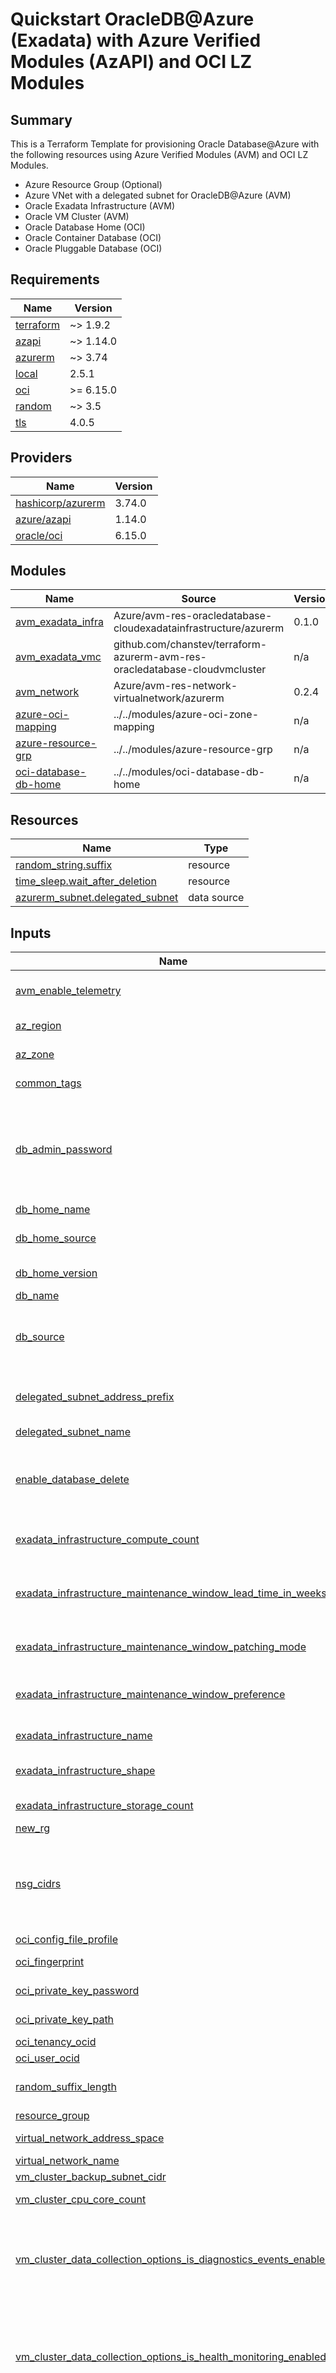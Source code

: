 # Quickstart OracleDB@Azure (Exadata) with Azure Verified Modules (AzAPI) and OCI LZ Modules

## Summary
This is a Terraform Template for provisioning Oracle Database@Azure with the following resources using Azure Verified Modules (AVM) and OCI LZ Modules.
- Azure Resource Group (Optional)
- Azure VNet with a delegated subnet for OracleDB@Azure (AVM)
- Oracle Exadata Infrastructure (AVM)
- Oracle VM Cluster (AVM)
- Oracle Database Home (OCI)
- Oracle Container Database (OCI)
- Oracle Pluggable Database (OCI)

<!-- BEGIN_TF_DOCS -->
## Requirements

| Name | Version |
|------|---------|
| <a name="requirement_terraform"></a> [terraform](#requirement\_terraform) | ~> 1.9.2 |
| <a name="requirement_azapi"></a> [azapi](#requirement\_azapi) | ~> 1.14.0 |
| <a name="requirement_azurerm"></a> [azurerm](#requirement\_azurerm) | ~> 3.74 |
| <a name="requirement_local"></a> [local](#requirement\_local) | 2.5.1 |
| <a name="requirement_oci"></a> [oci](#requirement\_oci) | >= 6.15.0 |
| <a name="requirement_random"></a> [random](#requirement\_random) | ~> 3.5 |
| <a name="requirement_tls"></a> [tls](#requirement\_tls) | 4.0.5 |

## Providers

| Name | Version |
|------|---------|
| <a name="provider_azurerm"></a> [hashicorp/azurerm](#provider\_azurerm) | 3.74.0 |
| <a name="provider_azapi"></a> [azure/azapi](#provider\_random) | 1.14.0 |
| <a name="provider_oci"></a> [oracle/oci](#provider\_random) | 6.15.0 |

## Modules

| Name | Source | Version |
|------|--------|---------|
| <a name="module_avm_exadata_infra"></a> [avm\_exadata\_infra](#module\_avm\_exadata\_infra) | Azure/avm-res-oracledatabase-cloudexadatainfrastructure/azurerm | 0.1.0 |
| <a name="module_avm_exadata_vmc"></a> [avm\_exadata\_vmc](#module\_avm\_exadata\_vmc) | github.com/chanstev/terraform-azurerm-avm-res-oracledatabase-cloudvmcluster | n/a |
| <a name="module_avm_network"></a> [avm\_network](#module\_avm\_network) | Azure/avm-res-network-virtualnetwork/azurerm | 0.2.4 |
| <a name="module_azure-oci-mapping"></a> [azure-oci-mapping](#module\_azure-oci-mapping) | ../../modules/azure-oci-zone-mapping | n/a |
| <a name="module_azure-resource-grp"></a> [azure-resource-grp](#module\_azure-resource-grp) | ../../modules/azure-resource-grp | n/a |
| <a name="module_oci-database-db-home"></a> [oci-database-db-home](#module\_oci-database-db-home) | ../../modules/oci-database-db-home | n/a |

## Resources

| Name | Type |
|------|------|
| [random_string.suffix](https://registry.terraform.io/providers/hashicorp/random/latest/docs/resources/string) | resource |
| [time_sleep.wait_after_deletion](https://registry.terraform.io/providers/hashicorp/time/latest/docs/resources/sleep) | resource |
| [azurerm_subnet.delegated_subnet](https://registry.terraform.io/providers/hashicorp/azurerm/latest/docs/data-sources/subnet) | data source |

## Inputs

| Name | Description | Type | Default | Required |
|------|-------------|------|---------|:--------:|
| <a name="input_avm_enable_telemetry"></a> [avm\_enable\_telemetry](#input\_avm\_enable\_telemetry) | This variable controls whether or not telemetry is enabled for the Azure Verified Modules | `bool` | `true` | no |
| <a name="input_az_region"></a> [az\_region](#input\_az\_region) | The location of the resources on Azure. e.g. useast | `string` | `"useast"` | no |
| <a name="input_az_zone"></a> [az\_zone](#input\_az\_zone) | The zone of the exadata infrastructure | `string` | n/a | yes |
| <a name="input_common_tags"></a> [common\_tags](#input\_common\_tags) | resource tags to be used in both Azure and OCI | `map(string)` | `null` | no |
| <a name="input_db_admin_password"></a> [db\_admin\_password](#input\_db\_admin\_password) | A strong password for SYS, SYSTEM, and PDB Admin. The password must be at least nine characters and contain at least two uppercase, two lowercase, two numbers, and two special characters. The special characters must be \_, #, or -. | `string` | n/a | yes |
| <a name="input_db_home_name"></a> [db\_home\_name](#input\_db\_home\_name) | The name of the DB Home | `string` | n/a | yes |
| <a name="input_db_home_source"></a> [db\_home\_source](#input\_db\_home\_source) | The source of database. For Exadata VM Cluster, use VM\_CLUSTER\_NEW | `string` | n/a | yes |
| <a name="input_db_home_version"></a> [db\_home\_version](#input\_db\_home\_version) | A valid Oracle Database version. e.g. 19.20.0.0 | `string` | n/a | yes |
| <a name="input_db_name"></a> [db\_name](#input\_db\_name) | The name of the database | `string` | n/a | yes |
| <a name="input_db_source"></a> [db\_source](#input\_db\_source) | The source of the database: Use NONE for creating a new database. Use DB\_BACKUP for creating a new database by restoring from a backup. | `string` | `"NONE"` | no |
| <a name="input_delegated_subnet_address_prefix"></a> [delegated\_subnet\_address\_prefix](#input\_delegated\_subnet\_address\_prefix) | The address prefix of the delegated subnet for Oracle Database @ Azure within the virtual network. e.g. 10.2.1.0/24 | `string` | n/a | yes |
| <a name="input_delegated_subnet_name"></a> [delegated\_subnet\_name](#input\_delegated\_subnet\_name) | The name of the delegated subnet | `string` | n/a | yes |
| <a name="input_enable_database_delete"></a> [enable\_database\_delete](#input\_enable\_database\_delete) | Unless enable\_database\_delete is explicitly set to true, Terraform will not delete the database within the Db Home configuration but rather remove it from the config and state file. | `bool` | `false` | no |
| <a name="input_exadata_infrastructure_compute_count"></a> [exadata\_infrastructure\_compute\_count](#input\_exadata\_infrastructure\_compute\_count) | The number of compute servers for the cloud Exadata infrastructure. | `number` | `2` | no |
| <a name="input_exadata_infrastructure_maintenance_window_lead_time_in_weeks"></a> [exadata\_infrastructure\_maintenance\_window\_lead\_time\_in\_weeks](#input\_exadata\_infrastructure\_maintenance\_window\_lead\_time\_in\_weeks) | Lead time window allows user to set a lead time to prepare for a down time. The lead time is in weeks and valid value is between 1 to 4. | `number` | `1` | no |
| <a name="input_exadata_infrastructure_maintenance_window_patching_mode"></a> [exadata\_infrastructure\_maintenance\_window\_patching\_mode](#input\_exadata\_infrastructure\_maintenance\_window\_patching\_mode) | Cloud Exadata infrastructure node patching method, either ROLLING or NONROLLING. | `string` | `"ROLLING"` | no |
| <a name="input_exadata_infrastructure_maintenance_window_preference"></a> [exadata\_infrastructure\_maintenance\_window\_preference](#input\_exadata\_infrastructure\_maintenance\_window\_preference) | The maintenance window scheduling preference.Allowed values are: NO\_PREFERENCE, CUSTOM\_PREFERENCE. | `string` | `"NO_PREFERENCE"` | no |
| <a name="input_exadata_infrastructure_name"></a> [exadata\_infrastructure\_name](#input\_exadata\_infrastructure\_name) | The name of the exadata infrastructure on Azure | `string` | `"odaaz-infra"` | no |
| <a name="input_exadata_infrastructure_shape"></a> [exadata\_infrastructure\_shape](#input\_exadata\_infrastructure\_shape) | The shape of the cloud Exadata infrastructure resource. e.g. Exadata.X9M | `string` | `"Exadata.X9M"` | no |
| <a name="input_exadata_infrastructure_storage_count"></a> [exadata\_infrastructure\_storage\_count](#input\_exadata\_infrastructure\_storage\_count) | The number of storage servers for the Exadata infrastructure. | `number` | `3` | no |
| <a name="input_new_rg"></a> [new\_rg](#input\_new\_rg) | Create new resource group or not | `bool` | `true` | no |
| <a name="input_nsg_cidrs"></a> [nsg\_cidrs](#input\_nsg\_cidrs) | Add additional Network ingress rules from Azure for the VM cluster's network security group in OCI Virtual Cloud Network (VCN). e.g. [{'source': '0.0.0.0/0','destinationPortRange': {'max': 1522,'min': 1521 }}]. | <pre>list(object({<br/>    source = string,<br/>    destinationPortRange = object({<br/>      min = number<br/>      max = number<br/>    })<br/>  }))</pre> | `[]` | no |
| <a name="input_oci_config_file_profile"></a> [oci\_config\_file\_profile](#input\_oci\_config\_file\_profile) | OCI Config file name | `string` | `"DEFAULT"` | no |
| <a name="input_oci_fingerprint"></a> [oci\_fingerprint](#input\_oci\_fingerprint) | Fingerprint for the key pair being used | `string` | n/a | yes |
| <a name="input_oci_private_key_password"></a> [oci\_private\_key\_password](#input\_oci\_private\_key\_password) | Passphrase used for the key, if it's encrypted | `string` | `null` | no |
| <a name="input_oci_private_key_path"></a> [oci\_private\_key\_path](#input\_oci\_private\_key\_path) | The path (including filename) of the private key | `string` | n/a | yes |
| <a name="input_oci_tenancy_ocid"></a> [oci\_tenancy\_ocid](#input\_oci\_tenancy\_ocid) | OCID of the OCI tenancy | `string` | n/a | yes |
| <a name="input_oci_user_ocid"></a> [oci\_user\_ocid](#input\_oci\_user\_ocid) | OCID of the OCI user | `string` | n/a | yes |
| <a name="input_random_suffix_length"></a> [random\_suffix\_length](#input\_random\_suffix\_length) | # Mandatory to randomise namaing for resource group, exadata infra and vmcluster | `number` | `3` | no |
| <a name="input_resource_group"></a> [resource\_group](#input\_resource\_group) | Resource Group Name | `string` | `"rg-oradb"` | no |
| <a name="input_virtual_network_address_space"></a> [virtual\_network\_address\_space](#input\_virtual\_network\_address\_space) | The address space of the virtual network. e.g. 10.2.0.0/16 | `string` | n/a | yes |
| <a name="input_virtual_network_name"></a> [virtual\_network\_name](#input\_virtual\_network\_name) | The name of the virtual network. | `string` | n/a | yes |
| <a name="input_vm_cluster_backup_subnet_cidr"></a> [vm\_cluster\_backup\_subnet\_cidr](#input\_vm\_cluster\_backup\_subnet\_cidr) | OCI backup subnet CIDR | `string` | `"192.168.252.0/22"` | no |
| <a name="input_vm_cluster_cpu_core_count"></a> [vm\_cluster\_cpu\_core\_count](#input\_vm\_cluster\_cpu\_core\_count) | The number of CPU cores to enable for the VM cluster. | `number` | n/a | yes |
| <a name="input_vm_cluster_data_collection_options_is_diagnostics_events_enabled"></a> [vm\_cluster\_data\_collection\_options\_is\_diagnostics\_events\_enabled](#input\_vm\_cluster\_data\_collection\_options\_is\_diagnostics\_events\_enabled) | Indicates whether diagnostic collection is enabled for the VM cluster/Cloud VM cluster/VMBM DBCS. Enabling diagnostic collection allows you to receive Events service notifications for guest VM issues. | `bool` | n/a | yes |
| <a name="input_vm_cluster_data_collection_options_is_health_monitoring_enabled"></a> [vm\_cluster\_data\_collection\_options\_is\_health\_monitoring\_enabled](#input\_vm\_cluster\_data\_collection\_options\_is\_health\_monitoring\_enabled) | Indicates whether health monitoring is enabled for the VM cluster / Cloud VM cluster / VMBM DBCS. Enabling health monitoring allows Oracle to collect diagnostic data and share it with its operations and support personnel. | `bool` | n/a | yes |
| <a name="input_vm_cluster_data_collection_options_is_incident_logs_enabled"></a> [vm\_cluster\_data\_collection\_options\_is\_incident\_logs\_enabled](#input\_vm\_cluster\_data\_collection\_options\_is\_incident\_logs\_enabled) | Indicates whether incident logs and trace collection are enabled for the VM cluster / Cloud VM cluster / VMBM DBCS. Enabling incident logs collection allows Oracle to receive Events service notifications for guest VM issues, collect incident logs and traces, and use them to diagnose issues and resolve them. | `bool` | n/a | yes |
| <a name="input_vm_cluster_data_storage_percentage"></a> [vm\_cluster\_data\_storage\_percentage](#input\_vm\_cluster\_data\_storage\_percentage) | The percentage assigned to DATA storage (user data and database files). The remaining percentage is assigned to RECO storage (database redo logs, archive logs, and recovery manager backups). Accepted values are 35, 40, 60 and 80. | `number` | n/a | yes |
| <a name="input_vm_cluster_data_storage_size_in_tbs"></a> [vm\_cluster\_data\_storage\_size\_in\_tbs](#input\_vm\_cluster\_data\_storage\_size\_in\_tbs) | The data disk group size to be allocated in TBs. | `number` | n/a | yes |
| <a name="input_vm_cluster_db_node_storage_size_in_gbs"></a> [vm\_cluster\_db\_node\_storage\_size\_in\_gbs](#input\_vm\_cluster\_db\_node\_storage\_size\_in\_gbs) | The local node storage to be allocated in GBs. | `number` | n/a | yes |
| <a name="input_vm_cluster_gi_version"></a> [vm\_cluster\_gi\_version](#input\_vm\_cluster\_gi\_version) | The Oracle Grid Infrastructure software version for the VM cluster. | `string` | n/a | yes |
| <a name="input_vm_cluster_hostname"></a> [vm\_cluster\_hostname](#input\_vm\_cluster\_hostname) | The hostname for the cloud VM cluster. The hostname must begin with an alphabetic character, and can contain alphanumeric characters and hyphens (-). The maximum length of the hostname is 12 characters minus the random_suffix_length  for Exadata systems | `string` | `"dbServer"` | no |
| <a name="input_vm_cluster_is_local_backup_enabled"></a> [vm\_cluster\_is\_local\_backup\_enabled](#input\_vm\_cluster\_is\_local\_backup\_enabled) | If true, database backup on local Exadata storage is configured for the VM cluster. If false, database backup on local Exadata storage is not available in the VM cluster. | `bool` | n/a | yes |
| <a name="input_vm_cluster_is_sparse_diskgroup_enabled"></a> [vm\_cluster\_is\_sparse\_diskgroup\_enabled](#input\_vm\_cluster\_is\_sparse\_diskgroup\_enabled) | If true, the sparse disk group is configured for the VM cluster. If false, the sparse disk group is not created. | `bool` | n/a | yes |
| <a name="input_vm_cluster_license_model"></a> [vm\_cluster\_license\_model](#input\_vm\_cluster\_license\_model) | The Oracle license model that applies to the VM clusterAllowed values are: LICENSE\_INCLUDED, BRING\_YOUR\_OWN\_LICENSE | `string` | n/a | yes |
| <a name="input_vm_cluster_memory_size_in_gbs"></a> [vm\_cluster\_memory\_size\_in\_gbs](#input\_vm\_cluster\_memory\_size\_in\_gbs) | The memory to be allocated in GBs. | `number` | n/a | yes |
| <a name="input_vm_cluster_name"></a> [vm\_cluster\_name](#input\_vm\_cluster\_name) | The name of a VM cluster | `string` | n/a | yes |
| <a name="input_vm_cluster_ocpu_count"></a> [vm\_cluster\_ocpu\_count](#input\_vm\_cluster\_ocpu\_count) | The number of OCPU cores to enable on the cloud VM cluster. | `number` | n/a | yes |
| <a name="input_vm_cluster_ssh_public_keys"></a> [vm\_cluster\_ssh\_public\_keys](#input\_vm\_cluster\_ssh\_public\_keys) | The public SSH keys for VM cluster. | `list(string)` | n/a | yes |
| <a name="input_vm_cluster_time_zone"></a> [vm\_cluster\_time\_zone](#input\_vm\_cluster\_time\_zone) | The time zone to use for the VM cluster. For details, see https://docs.oracle.com/en-us/iaas/base-database/doc/manage-time-zone.html | `string` | n/a | yes |

## Outputs

| Name | Description |
|------|-------------|
| <a name="output_exadata_infra"></a> [exadata\_infra](#output\_exadata\_infra) | Resource object of Exadata Infrastructure from Azure |
| <a name="output_vm_cluster"></a> [vm\_cluster](#output\_vm\_cluster) | Resource object of VM Cluster from Azure |
| <a name="output_vm_cluster"></a> [vm\_cluster\_id](#output\_vm\_cluster) | OCID of VM Cluster from Azure for OCI |
| <a name="output_db_home_id"></a> [db\_home\_id](#output\_db\_home\_id) | OCID of Oracle Database Home from OCI |
<!-- END_TF_DOCS -->